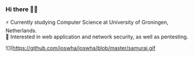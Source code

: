 ### Hi there 👋😄

<!--
**joswha/joswha** is a ✨ _special_ ✨ repository because its `README.md` (this file) appears on your GitHub profile.

Here are some ideas to get you started:

- 🔭 I’m currently working on ...
- 🌱 I’m currently learning ...
- 👯 I’m looking to collaborate on ...
- 🤔 I’m looking for help with ...
- 💬 Ask me about ...
- 📫 How to reach me: ...
- 😄 Pronouns: ...
- ⚡ Fun fact: ...
-->

⚡ Currently studying Computer Science at University of Groningen, Netherlands. </br>
👹 Interested in web application and network security, as well as pentesting.


![](https://github.com/joswha/joswha/blob/master/samurai.gif
